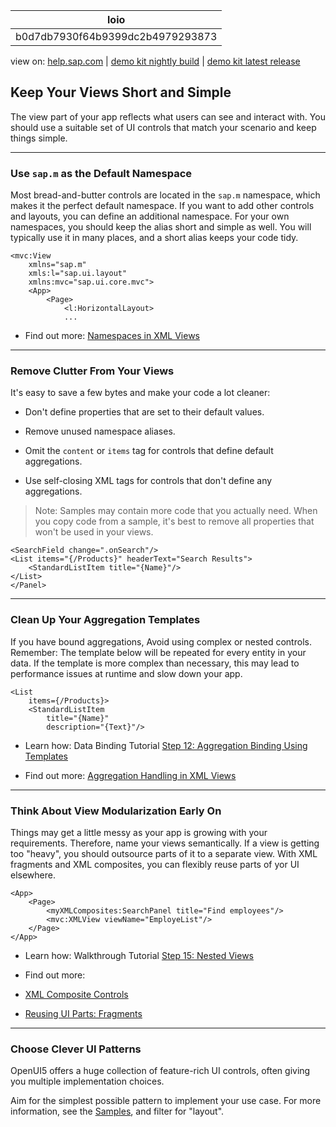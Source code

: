 | loio |
| -----|
| b0d7db7930f64b9399dc2b4979293873 |

<div id="loio">

view on: [help.sap.com](https://help.sap.com/viewer/DRAFT/3237636b137e43519a20ad5513c49ccb/latest/en-US/b0d7db7930f64b9399dc2b4979293873.html) | [demo kit nightly build](https://openui5nightly.hana.ondemand.com/#/topic/b0d7db7930f64b9399dc2b4979293873) | [demo kit latest release](https://openui5.hana.ondemand.com/#/topic/b0d7db7930f64b9399dc2b4979293873)</div>
<!-- loiob0d7db7930f64b9399dc2b4979293873 -->

## Keep Your Views Short and Simple

The view part of your app reflects what users can see and interact with. You should use a suitable set of UI controls that match your scenario and keep things simple.

***

<a name="loiob0d7db7930f64b9399dc2b4979293873__section_fsw_51z_yfb"/>

### Use `sap.m` as the Default Namespace

Most bread-and-butter controls are located in the `sap.m` namespace, which makes it the perfect default namespace. If you want to add other controls and layouts, you can define an additional namespace. For your own namespaces, you should keep the alias short and simple as well. You will typically use it in many places, and a short alias keeps your code tidy.

```lang-xml
<mvc:View
	xmlns="sap.m"
	xmls:l="sap.ui.layout"
	xmlns:mvc="sap.ui.core.mvc">
	<App>
		<Page>
			<l:HorizontalLayout>
			...
```

-   Find out more: [Namespaces in XML Views](Namespaces_in_XML_Views_2421a2c.md)


***

<a name="loiob0d7db7930f64b9399dc2b4979293873__section_ek2_w1t_zfb"/>

### Remove Clutter From Your Views

It's easy to save a few bytes and make your code a lot cleaner:

-   Don't define properties that are set to their default values.

-   Remove unused namespace aliases.

-   Omit the `content` or `items` tag for controls that define default aggregations.

-   Use self-closing XML tags for controls that don't define any aggregations.


> Note:
> Samples may contain more code that you actually need. When you copy code from a sample, it's best to remove all properties that won't be used in your views.
> 
> 

```lang-xml
<SearchField change=".onSearch"/>
<List items="{/Products}" headerText="Search Results">
	<StandardListItem title="{Name}"/>
</List>
</Panel>
```

***

<a name="loiob0d7db7930f64b9399dc2b4979293873__section_etr_ght_zfb"/>

### Clean Up Your Aggregation Templates

If you have bound aggregations, Avoid using complex or nested controls. Remember: The template below will be repeated for every entity in your data. If the template is more complex than necessary, this may lead to performance issues at runtime and slow down your app.

```lang-xml
<List
	items={/Products}>
	<StandardListItem
		title="{Name}"
		description="{Text}"/>
```

-   Learn how: Data Binding Tutorial [Step 12: Aggregation Binding Using Templates](Step_12_Aggregation_Binding_Using_Templates_97830de.md)

-   Find out more: [Aggregation Handling in XML Views](Aggregation_Handling_in_XML_Views_19eabf5.md)


***

<a name="loiob0d7db7930f64b9399dc2b4979293873__section_r4k_bkt_zfb"/>

### Think About View Modularization Early On

Things may get a little messy as your app is growing with your requirements. Therefore, name your views semantically. If a view is getting too "heavy", you should outsource parts of it to a separate view. With XML fragments and XML composites, you can flexibly reuse parts of yor UI elsewhere.

```lang-xml
<App>
	<Page>
		<myXMLComposites:SearchPanel title="Find employees"/>
		<mvc:XMLView viewName="EmployeList"/>
	</Page>
</App>
```

-   Learn how: Walkthrough Tutorial [Step 15: Nested Views](Step_15_Nested_Views_df8c9c3.md)

-   Find out more:

-   [XML Composite Controls](XML_Composite_Controls__b83a4dc.md)

-   [Reusing UI Parts: Fragments](Reusing_UI_Parts_Fragments_36a5b13.md)

***

<a name="loiob0d7db7930f64b9399dc2b4979293873__section_dnf_hnt_zfb"/>

### Choose Clever UI Patterns

OpenUI5 offers a huge collection of feature-rich UI controls, often giving you multiple implementation choices.

Aim for the simplest possible pattern to implement your use case. For more information, see the [Samples](https://openui5.hana.ondemand.com/#/controls/), and filter for "layout". 


